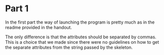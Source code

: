 # Part 1
In the first part the way of launching the program is pretty much as in the readme provided in the handout.

The only difference is that the attributes should be separated by commas. This is a choice that we made since there were no guidelines on how to get the separate attributes from the string passed by the skeleton.

